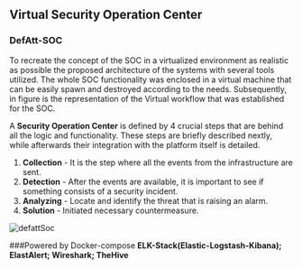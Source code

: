 
## Virtual Security Operation Center
### DefAtt-SOC
To recreate the concept of the SOC in a virtualized environment
as realistic as possible the proposed architecture
of the systems with several tools utilized. The whole SOC functionality was enclosed in
a virtual machine that can be easily spawn and destroyed
according to the needs. Subsequently, in figure is
the representation of the Virtual workflow that was established
for the SOC.


A **Security Operation Center** is defined by 4 crucial steps that are behind all the
logic and functionality. These steps are briefly described
nextly, while afterwards their integration with the platform
itself is detailed.

1. **Collection** - It is the step where all the events from the
   infrastructure are sent.
2. **Detection** - After the events are available, it is important to
   see if something consists of a security incident.
3. **Analyzing** - Locate and identify the threat that is raising an
   alarm.
4. **Solution** - Initiated necessary countermeasure.






![defattSoc](http://cybertraining.dk/NAP%20Architecture%20-%20Copy%20of%20SoC-Blue.jpeg)









###Powered by Docker-compose
**ELK-Stack(Elastic-Logstash-Kibana); ElastAlert; Wireshark; TheHive**